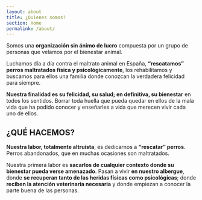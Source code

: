 ```yaml
---
layout: about
title: ¿Quienes somos?
section: Home
permalink: /about/
---
```


Somos una **organización sin ánimo de lucro** compuesta por un grupo de personas que velamos por el bienestar animal.

Luchamos día a día contra el maltrato animal en España, **“rescatamos” perros maltratados física y psicológicamente**,
los rehabilitamos y buscamos para ellos una familia donde conozcan la verdadera felicidad para siempre.

**Nuestra finalidad es su felicidad, su salud; en definitiva, su bienestar** en todos los sentidos.
Borrar toda huella que pueda quedar en ellos de la mala vida que ha podido conocer y enseñarles
a vida que merecen vivir cada uno de ellos.


## ¿QUÉ HACEMOS?

**Nuestra labor, totalmente altruista**, es dedicarnos a **“rescatar” perros**.
Perros abandonados, que en muchas ocasiones son maltratados.

Nuestra primera labor es **sacarlos de cualquier contexto donde su bienestar pueda verse amenazado**.
Pasan a vivir **en nuestro albergue**, donde **se recuperan tanto de las heridas físicas como psicológicas**;
donde **reciben la atención veterinaria necesaria** y donde empiezan a conocer la parte buena de las personas.
